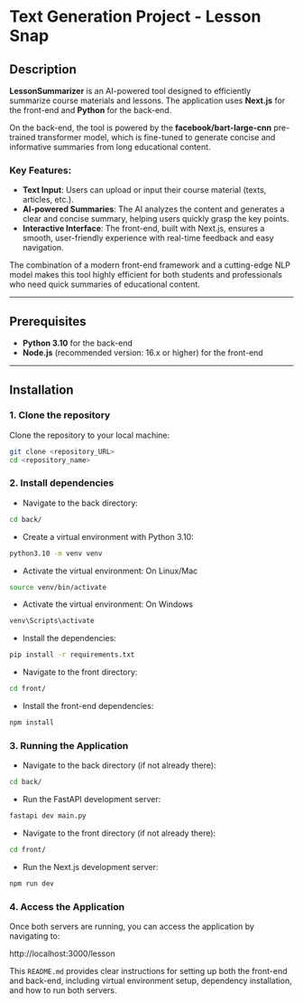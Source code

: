 # Text Generation Project - Lesson Snap

## Description

**LessonSummarizer** is an AI-powered tool designed to efficiently summarize course materials and lessons. The application uses **Next.js** for the front-end and **Python** for the back-end.

On the back-end, the tool is powered by the **facebook/bart-large-cnn** pre-trained transformer model, which is fine-tuned to generate concise and informative summaries from long educational content.

### Key Features:

- **Text Input**: Users can upload or input their course material (texts, articles, etc.).
- **AI-powered Summaries**: The AI analyzes the content and generates a clear and concise summary, helping users quickly grasp the key points.
- **Interactive Interface**: The front-end, built with Next.js, ensures a smooth, user-friendly experience with real-time feedback and easy navigation.

The combination of a modern front-end framework and a cutting-edge NLP model makes this tool highly efficient for both students and professionals who need quick summaries of educational content.

---

## Prerequisites

- **Python 3.10** for the back-end
- **Node.js** (recommended version: 16.x or higher) for the front-end

---

## Installation

### 1. Clone the repository

Clone the repository to your local machine:

```bash
git clone <repository_URL>
cd <repository_name>
```

### 2. Install dependencies

- Navigate to the back directory:

```bash
cd back/
```

- Create a virtual environment with Python 3.10:

```bash
python3.10 -m venv venv
```

- Activate the virtual environment: On Linux/Mac

```bash
source venv/bin/activate
```

- Activate the virtual environment: On Windows

```bash
venv\Scripts\activate
```

- Install the dependencies:

```bash
pip install -r requirements.txt
```

- Navigate to the front directory:

```bash
cd front/
```

- Install the front-end dependencies:

```bash
npm install
```

### 3. Running the Application

- Navigate to the back directory (if not already there):

```bash
cd back/
```

- Run the FastAPI development server:

```bash
fastapi dev main.py
```

- Navigate to the front directory (if not already there):

```bash
cd front/
```

- Run the Next.js development server:

```bash
npm run dev
```

### 4. Access the Application

Once both servers are running, you can access the application by navigating to:

http://localhost:3000/lesson

This `README.md` provides clear instructions for setting up both the front-end and back-end, including virtual environment setup, dependency installation, and how to run both servers.
